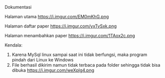 Dokumentasi


Halaman utama https://i.imgur.com/EM0mKhG.png

Halaman daftar paper https://i.imgur.com/yxTvSxk.png

Halaman menambahkan paper https://i.imgur.com/1TAox2c.png


Kendala: 

1. Karena MySql linux sampai saat ini tidak berfungsi, maka program pindah dari Linux ke Windows
2. File berhasil dikirim namun tidak terbaca pada folder sehingga tidak bisa dibuka https://i.imgur.com/weXplg4.png
